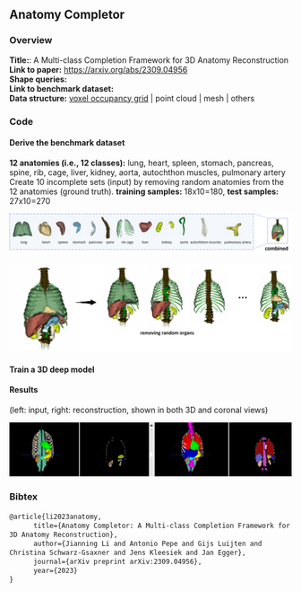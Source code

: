 
## Anatomy Completor


### Overview

**Title:**: A Multi-class Completion Framework for 3D Anatomy Reconstruction  <br> 
**Link to paper:** https://arxiv.org/abs/2309.04956 <br> 
**Shape queries:**<br>
**Link to benchmark dataset:** <br> 
**Data structure:** <ins>voxel occupancy grid</ins> | point cloud | mesh | others <br>


### Code


#### Derive the benchmark dataset
**12 anatomies (i.e., 12 classes):** lung, heart, spleen, stomach, pancreas, spine, rib, cage, liver, kidney, aorta, autochthon muscles, pulmonary artery
Create 10 incomplete sets (input) by removing random anatomies from the 12 anatomies (ground truth). **training samples:** 18x10=180, **test samples:** 27x10=270

![Alt text](./assests/multi_class_anatomy.png)


![Alt text](./assests/completor.png)



#### Train a 3D deep model



#### Results

(left: input, right: reconstruction, shown in both 3D and coronal views)

![Alt text](./assests/results.png)





### Bibtex


```
@article{li2023anatomy,
      title={Anatomy Completor: A Multi-class Completion Framework for 3D Anatomy Reconstruction}, 
      author={Jianning Li and Antonio Pepe and Gijs Luijten and Christina Schwarz-Gsaxner and Jens Kleesiek and Jan Egger},
      journal={arXiv preprint arXiv:2309.04956},
      year={2023}
}
```

